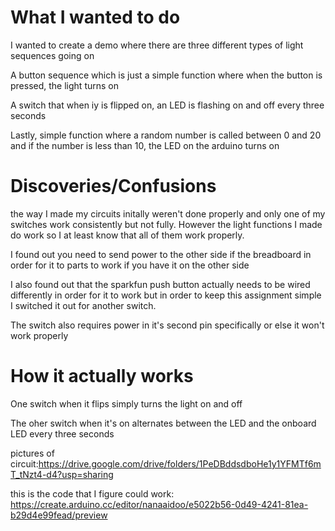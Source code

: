 # What I wanted to do
I wanted to create a demo where there are three different types of light sequences going on

A button sequence which is just a simple function where when the button is pressed, the light turns on

A switch that when iy is flipped on, an LED is flashing on and off every three seconds

Lastly, simple function where a random number is called between 0 and 20 and if the number is less than 10, the LED on the arduino turns on

# Discoveries/Confusions
the way I made my circuits initally weren't done properly and only one of my switches work consistently but not fully. However the light functions I made do work so I at least know that all of them work properly.

I found out you need to send power to the other side if the breadboard in order for it to parts to work if you have it on the other side

I also found out that the sparkfun push button actually needs to be wired differently in order for it to work but in order to keep this assignment simple I switched it out for another switch.

The switch also requires power in it's second pin specifically or else it won't work properly 

# How it actually works
One switch when it flips simply turns the light on and off

The oher switch when it's on alternates between the LED and the onboard LED every three seconds

pictures of circuit:https://drive.google.com/drive/folders/1PeDBddsdboHe1y1YFMTf6mT_tNzt4-d4?usp=sharing

this is the code that I figure could work:
https://create.arduino.cc/editor/nanaaidoo/e5022b56-0d49-4241-81ea-b29d4e99fead/preview


